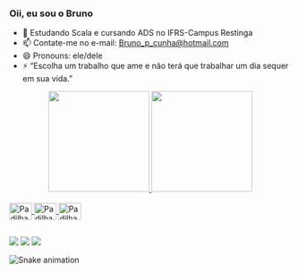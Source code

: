 ### Oii, eu sou o Bruno

- 🌱 Estudando Scala e cursando ADS no IFRS-Campus Restinga
- 📫 Contate-me no e-mail: Bruno_p_cunha@hotmail.com
- 😄 Pronouns: ele/dele
- ⚡ “Escolha um trabalho que ame e não terá que trabalhar um dia sequer em sua vida.”

<div align="center">
  <a href="https://www.linkedin.com/in/upadilhaa/">
  <img height="180em" src="https://github-readme-stats.vercel.app/api?username=uPadilhaa&show_icons=true&theme=dark&include_all_commits=true&count_private=true"/>
  <img height="180em" src="https://github-readme-stats.vercel.app/api/top-langs/?username=uPadilhaa&layout=compact&langs_count=7&theme=dark"/>
</div>

<div style="display: inline_block"><br>
  <img align="center" alt="Padilha-Python" height="30" width="40" src="https://cdn.jsdelivr.net/gh/devicons/devicon/icons/python/python-original.svg" />
  <img align="center" alt="Padilha-sql" height="30" width="40" <img src="https://cdn.jsdelivr.net/gh/devicons/devicon/icons/mysql/mysql-original.svg" />
  <img align="center" alt="Padilha-Java" height="30" width="40" src="https://cdn.jsdelivr.net/gh/devicons/devicon/icons/java/java-original.svg">
</div>

##

<div> 
  <a href="https://instagram.com/bpadilha09" target="_blank"><img src="https://img.shields.io/badge/-Instagram-%23E4405F?style=for-the-badge&logo=instagram&logoColor=white" target="_blank"></a>
  <a href="https://www.linkedin.com/in/upadilhaa" target="_blank"><img src="https://img.shields.io/badge/-LinkedIn-%230077B5?style=for-the-badge&logo=linkedin&logoColor=white" target="_blank"></a>
  <a href="mailto:bruno_p_cunha@hotmail.com" target="_blank"><img src="https://img.shields.io/badge/Microsoft_Outlook-0078D4?style=for-the-badge&logo=microsoft-outlook&logoColor=white" target="_blank"></a>
</div>

![Snake animation](https://github.com/uPadilhaa/uPadilhaa/blob/output/github-contribution-grid-snake.svg)
